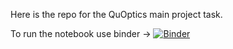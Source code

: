 Here is the repo for the QuOptics main project task.

To run the notebook use binder -> [![Binder](https://mybinder.org/badge_logo.svg)](https://mybinder.org/v2/gh/Adem-O/QuOPTICS/HEAD)

